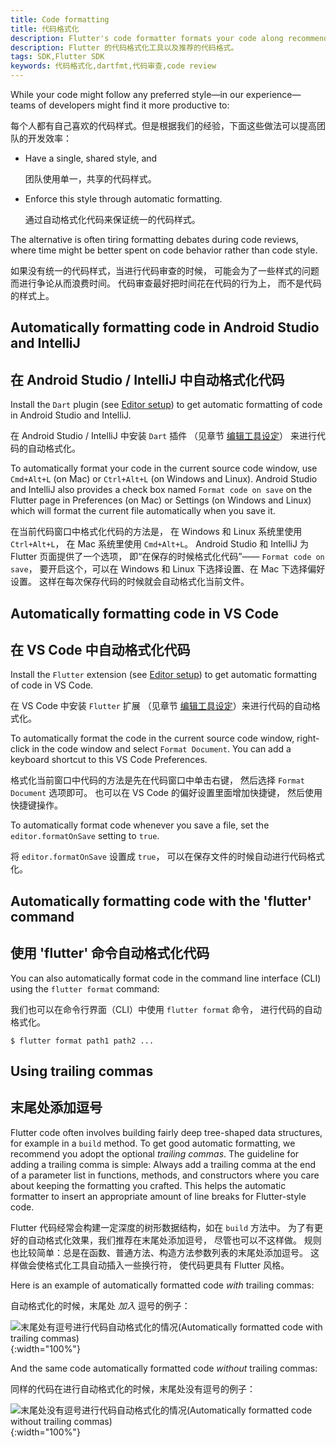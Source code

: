 ```yaml
---
title: Code formatting
title: 代码格式化
description: Flutter's code formatter formats your code along recommended style guidelines.
description: Flutter 的代码格式化工具以及推荐的代码格式。
tags: SDK,Flutter SDK
keywords: 代码格式化,dartfmt,代码审查,code review
---
```


While your code might follow any preferred style&mdash;in our
experience&mdash;teams of developers might find it more productive to:

每个人都有自己喜欢的代码样式。但是根据我们的经验，下面这些做法可以提高团队的开发效率：

* Have a single, shared style, and

  团队使用单一，共享的代码样式。

* Enforce this style through automatic formatting.
  
  通过自动格式化代码来保证统一的代码样式。

The alternative is often tiring formatting debates during code reviews,
where time might be better spent on code behavior rather than code style.

如果没有统一的代码样式，当进行代码审查的时候，
可能会为了一些样式的问题而进行争论从而浪费时间。
代码审查最好把时间花在代码的行为上，
而不是代码的样式上。

## Automatically formatting code in Android Studio and IntelliJ

## 在 Android Studio / IntelliJ 中自动格式化代码

Install the `Dart` plugin (see [Editor setup]({{site.url}}/get-started/editor))
to get automatic formatting of code in Android Studio and IntelliJ.

在 Android Studio / IntelliJ 中安装 `Dart` 插件
（见章节 [编辑工具设定]({{site.url}}/get-started/editor)）
来进行代码的自动格式化。

To automatically format your code in the current source code window,
use `Cmd+Alt+L` (on Mac) or `Ctrl+Alt+L` (on Windows and Linux).
Android Studio and IntelliJ also provides a check box named `Format code on save` on
the Flutter page in Preferences (on Mac) or Settings (on Windows and Linux)
which will format the current file automatically when you save it.

在当前代码窗口中格式化代码的方法是，
在 Windows 和 Linux 系统里使用 `Ctrl+Alt+L`，
在 Mac 系统里使用 `Cmd+Alt+L`。
Android Studio 和 IntelliJ 为 Flutter 页面提供了一个选项，
即“在保存的时候格式化代码”—— `Format code on save`，
要开启这个，可以在 Windows 和 Linux 下选择设置、在 Mac 下选择偏好设置。
这样在每次保存代码的时候就会自动格式化当前文件。

## Automatically formatting code in VS Code

## 在 VS Code 中自动格式化代码

Install the `Flutter` extension (see [Editor setup]({{site.url}}/get-started/editor))
to get automatic formatting of code in VS Code.

在 VS Code 中安装 `Flutter` 扩展
（见章节 [编辑工具设定]({{site.url}}/get-started/editor)）来进行代码的自动格式化。

To automatically format the code in the current source code window,
right-click in the code window and select `Format Document`.
You can add a keyboard shortcut to this VS Code Preferences.

格式化当前窗口中代码的方法是先在代码窗口中单击右键，
然后选择 `Format Document` 选项即可。
也可以在 VS Code 的偏好设置里面增加快捷键，
然后使用快捷键操作。

To automatically format code whenever you save a file, set the
`editor.formatOnSave` setting to `true`.

将 `editor.formatOnSave` 设置成 `true`，
可以在保存文件的时候自动进行代码格式化。

## Automatically formatting code with the 'flutter' command

## 使用 'flutter' 命令自动格式化代码

You can also automatically format code in the command line interface
(CLI) using the `flutter format` command:

我们也可以在命令行界面（CLI）中使用 `flutter format` 命令，
进行代码的自动格式化。

```terminal
$ flutter format path1 path2 ...
```

## Using trailing commas

## 末尾处添加逗号

Flutter code often involves building fairly deep tree-shaped data structures,
for example in a `build` method. To get good automatic formatting,
we recommend you adopt the optional *trailing commas*.
The guideline for adding a trailing comma is simple: Always
add a trailing comma at the end of a parameter list in
functions, methods, and constructors where you care about
keeping the formatting you crafted.
This helps the automatic formatter to insert an appropriate
amount of line breaks for Flutter-style code.

Flutter 代码经常会构建一定深度的树形数据结构，如在 `build` 方法中。
为了有更好的自动格式化效果，我们推荐在末尾处添加逗号，
尽管也可以不这样做。
规则也比较简单：总是在函数、普通方法、构造方法参数列表的末尾处添加逗号。
这样做会使格式化工具自动插入一些换行符，
使代码更具有 Flutter 风格。

Here is an example of automatically formatted code *with* trailing commas:

自动格式化的时候，末尾处 *加入* 逗号的例子：

![末尾处有逗号进行代码自动格式化的情况(Automatically formatted code with trailing commas)](/assets/images/docs/tools/android-studio/trailing-comma-with.png){:width="100%"}

And the same code automatically formatted code *without* trailing commas:

同样的代码在进行自动格式化的时候，末尾处没有逗号的例子：

![末尾处没有逗号进行代码自动格式化的情况(Automatically formatted code without trailing commas)](/assets/images/docs/tools/android-studio/trailing-comma-without.png){:width="100%"}
